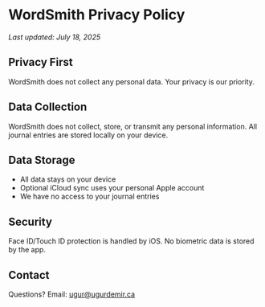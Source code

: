  # WordSmith Privacy Policy

  *Last updated: July 18, 2025*

  ## Privacy First
  WordSmith does not collect any personal data. Your privacy is our priority.

  ## Data Collection
  WordSmith does not collect, store, or transmit any personal information. All journal entries are stored locally on your device.

  ## Data Storage
  - All data stays on your device
  - Optional iCloud sync uses your personal Apple account
  - We have no access to your journal entries

  ## Security
  Face ID/Touch ID protection is handled by iOS. No biometric data is stored by the app.

  ## Contact
  Questions? Email: ugur@ugurdemir.ca
